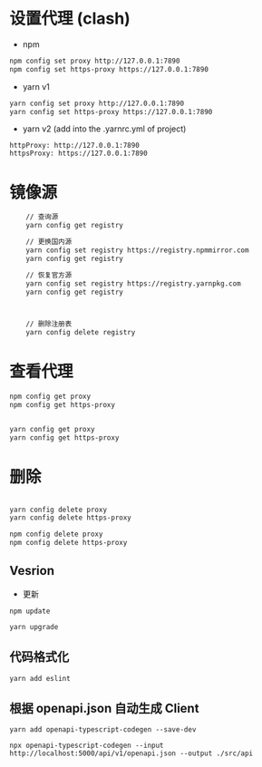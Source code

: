 # 设置代理 (clash)

- npm

```bash
npm config set proxy http://127.0.0.1:7890
npm config set https-proxy https://127.0.0.1:7890
```

- yarn v1

```bash
yarn config set proxy http://127.0.0.1:7890
yarn config set https-proxy https://127.0.0.1:7890
```

- yarn v2 (add into the .yarnrc.yml of project)

```
httpProxy: http://127.0.0.1:7890
httpsProxy: https://127.0.0.1:7890
```

# 镜像源

```bash
    // 查询源
    yarn config get registry

    // 更换国内源
    yarn config set registry https://registry.npmmirror.com
    yarn config get registry

    // 恢复官方源
    yarn config set registry https://registry.yarnpkg.com
    yarn config get registry



	// 删除注册表
    yarn config delete registry
```

# 查看代理

```bash
npm config get proxy
npm config get https-proxy


yarn config get proxy
yarn config get https-proxy


```

# 删除

```bash

yarn config delete proxy
yarn config delete https-proxy

npm config delete proxy
npm config delete https-proxy

```

## Vesrion

- 更新

```
npm update
```

```
yarn upgrade
```

## 代码格式化

```
yarn add eslint
```

## 根据 openapi.json 自动生成 Client

```shell
yarn add openapi-typescript-codegen --save-dev
```

```shell
npx openapi-typescript-codegen --input http://localhost:5000/api/v1/openapi.json --output ./src/api

```
